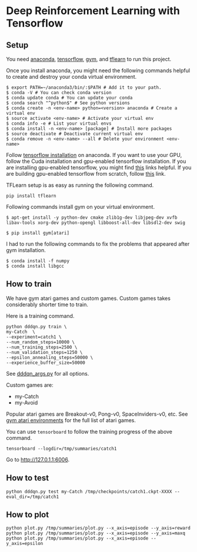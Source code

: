 # Deep Reinforcement Learning with Tensorflow

## Setup

You need [anaconda][3], [tensorflow][4], [gym][5], and [tflearn][6] to run
this project.

Once you install anaconda, you might need the following commands helpful to create
and destroy your conda virtual environment.

```
$ export PATH=~/anaconda3/bin/:$PATH # Add it to your path.
$ conda -V # You can check conda version
$ conda update conda # You can update your conda
$ conda search "^python$" # See python versions
$ conda create -n <env-name> python=<version> anaconda # Create a virtual env
$ source activate <env-name> # Activate your virtual env
$ conda info -e # List your virtual envs
$ conda install -n <env-name> [package] # Install more packages
$ source deactivate # Deactivate current virtual env
$ conda remove -n <env-name> --all # Delete your environment <env-name>
```

Follow [tensorflow installation][4] on anaconda. If you want to use your GPU,
follow the Cuda installation and gpu-enabled tensorflow installation. If you are
installing gpu-enabled tensorflow, you might find [this][7] links helpful.
If you are building gpu-enabled tensorflow from scratch, follow [this][8] link.

TFLearn setup is as easy as running the following command.

```
pip install tflearn
```

Following commands install gym on your virtual environment.

```
$ apt-get install -y python-dev cmake zlib1g-dev libjpeg-dev xvfb libav-tools xorg-dev python-opengl libboost-all-dev libsdl2-dev swig

$ pip install gym[atari]
```


I had to run the following commands to fix the problems that appeared after gym installation.

```
$ conda install -f numpy
$ conda install libgcc
```

## How to train

We have gym atari games and custom games. Custom games takes considerably
shorter time to train.

Here is a training command.
```
python dddqn.py train \
my-Catch  \
--experiment=catch1 \
--num_random_steps=10000 \
--num_training_steps=2500 \
--num_validation_steps=1250 \
--epsilon_annealing_steps=50000 \
--experience_buffer_size=50000
```

See [dddqn_args.py][1] for all options.

Custom games are:

- my-Catch
- my-Avoid

Popular atari games are Breakout-v0, Pong-v0, SpaceInviders-v0, etc.
See [gym atari environments][2] for the full list of atari games.

You can use `tensorboard` to follow the training progress of the above command.

```
tensorboard --logdir=/tmp/summaries/catch1
```

Go to http://127.0.1.1:6006.

## How to test

```
python dddqn.py test my-Catch /tmp/checkpoints/catch1.ckpt-XXXX --eval_dir=/tmp/catch1
```

## How to plot

```
python plot.py /tmp/summaries/plot.py --x_axis=episode --y_axis=reward
python plot.py /tmp/summaries/plot.py --x_axis=episode --y_axis=maxq
python plot.py /tmp/summaries/plot.py --x_axis=episode --y_axis=epsilon
```

[1]: ./dddqn_args.py
[2]: https://gym.openai.com/envs#atari
[3]: https://www.continuum.io/downloads
[4]: https://www.tensorflow.org/get_started/os_setup#anaconda-installation
[5]: https://github.com/openai/gym
[6]: https://github.com/tflearn/tflearn
[7]: https://www.youtube.com/watch?v=io6Ajf5XkaM
[8]: https://alliseesolutions.wordpress.com/2016/09/08/install-gpu-tensorflow-from-sources-w-ubuntu-16-04-and-cuda-8-0-rc/
